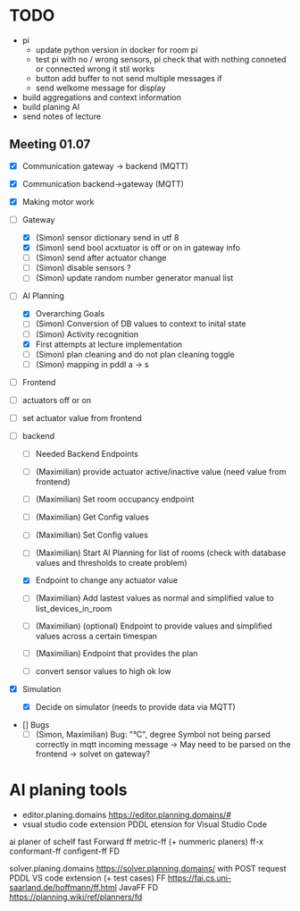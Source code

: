# TODO

- pi
  - update python version in docker for room pi
  - test pi with no / wrong sensors, pi check that with nothing conneted or connected wrong it stil works
  - button add buffer to not send multiple messages if
  - send welkome message for display
- build aggregations and context information
- build planing AI
- send notes of lecture

## Meeting 01.07

- [x] Communication gateway -> backend (MQTT)
- [X] Communication backend->gateway (MQTT)
- [x] Making motor work
- [ ] Gateway
  - [X] (Simon) sensor dictionary send in utf 8
  - [X] (Simon) send bool acxtuator is off or on in gateway info
  - [ ] (Simon) send after actuator change
  - [ ] (Simon) disable sensors ?
  - [ ] (Simon) update random number generator manual list

- [ ] AI Planning
  - [x] Overarching Goals
  - [ ] (Simon) Conversion of DB values to context to inital state
  - [ ] (Simon) Activity recognition
  - [x] First attempts at lecture implementation
  - [ ] (Simon) plan cleaning and do not plan cleaning toggle
  - [ ] (Simon) mapping in pddl a -> s

- [ ] Frontend
 - [ ] actuators off or on
 - [ ] set actuator value from frontend

- [ ] backend
  - [ ] Needed Backend Endpoints
  - [ ] (Maximilian) provide actuator active/inactive value (need value from frontend)
  - [ ] (Maximilian) Set room occupancy endpoint
  - [ ] (Maximilian) Get Config values
  - [ ] (Maximilian) Set Config values
  - [ ] (Maximilian) Start AI Planning for list of rooms (check with database values and thresholds to create problem)
  - [x] Endpoint to change any actuator value
  - [ ] (Maximilian) Add lastest values as normal and simplified value to list_devices_in_room
  - [ ] (Maximilian) (optional) Endpoint to provide values and simplified values across a certain timespan
  - [ ] (Maximilian) Endpoint that provides the plan
  - [ ] convert sensor values to high ok low


- [x] Simulation
  - [x] Decide on simulator (needs to provide data via MQTT)

- [] Bugs 
  - [ ] (Simon, Maximilian) Bug: "°C", degree Symbol not being parsed correctly in mqtt incoming message -> May need to be parsed on the frontend -> solvet on gateway?

# AI planing tools

- editor.planing.domains https://editor.planning.domains/#
- vsual studio code extension PDDL etension for Visual Studio Code

ai planer of schelf
fast Forward ff
metric-ff (+ nummeric planers)
ff-x
conformant-ff
configent-ff
FD

solver.planing.domains https://solver.planning.domains/ with POST request
PDDL VS code extension (+ test cases)
FF https://fai.cs.uni-saarland.de/hoffmann/ff.html
JavaFF
FD https://planning.wiki/ref/planners/fd
